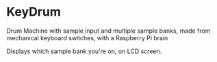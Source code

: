 # KeyDrum
Drum Machine with sample input and multiple sample banks, made from mechanical keyboard switches, with a Raspberry Pi brain

Displays which sample bank you're on, on LCD screen. 